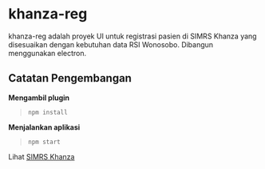 # khanza-reg

khanza-reg adalah proyek UI untuk registrasi pasien di SIMRS Khanza yang disesuaikan dengan kebutuhan data RSI Wonosobo. Dibangun menggunakan electron.

## Catatan Pengembangan
**Mengambil plugin**
>`npm install`

**Menjalankan aplikasi**
>`npm start`

Lihat [SIMRS Khanza](https://github.com/mas-elkhanza/SIMRS-Khanza)